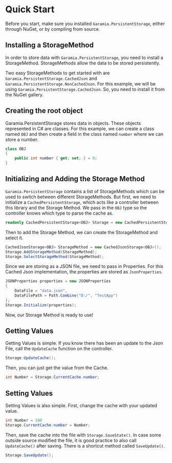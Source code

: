 ﻿# Quick Start

Before you start, make sure you installed `Garamia.PersistentStorage`, either through NuGet, or by compiling from source.

## Installing a StorageMethod

In order to store data with `Garamia.PersistentStorage`, you need to install a StorageMethod. StorageMethods allow the data to be stored persistently.

Two easy StorageMethods to get started with are `Garamia.PersistentStorage.CachedJson` and `Garamia.PersistentStorage.NonCachedJson`. For this example, we will be using `Garamia.PersistentStorage.CachedJson`. So, you need to install it from the NuGet gallery.

## Creating the root object

Garamia.PersistentStorage stores data in objects. These objects represented in C# are classes. For this example, we can create a class named `OBJ` and then create a field in the class named `number` where we can store a number.

```cs
class OBJ
{
    public int number { get; set; } = 0;
}
```

## Initializing and Adding the Storage Method

`Garamia.PersistentStorage` contains a list of StorageMethods which can be used to switch between different StorageMethods. But first, we need to initialize a `CachedPersistentStorage`, which acts like a controller between this library and the Storage Method. We pass in the `OBJ` type so the controller knows which type to parse the cache as.

```cs
readonly CachedPersistentStorage<OBJ> Storage = new CachedPersistentStorage<OBJ>();
```

Then to add the Storage Method, we can create the StorageMethod and select it.

```cs
CachedJsonStorage<OBJ> StorageMethod = new CachedJsonStorage<OBJ>();
Storage.AddStorageMethod(StorageMethod);
Storage.SelectStorageMethod(StorageMethod);
```

Since we are storing as a JSON file, we need to pass in Properties. For this Cached Json implementation, the properties are stored as `JsonProperties`.

```cs
JSONProperties properties = new JSONProperties
{
    DataFile = "data.json",
    DataFilePath = Path.Combine("D:/", "TestApp")
};
Storage.Initialize(properties);
```

Now, our Storage Method is ready to use!

## Getting Values

Getting Values is simple. If you know there has been an update to the Json File, call the `UpdateCache` function on the controller.

```cs
Storage.UpdateCache();
```

Then, you can just get the value from the Cache.

```cs
int Number = Storage.CurrentCache.number;
```

## Setting Values

Setting Values is also simple. First, change the cache with your updated value.

```cs
int Number = 100
Storage.CurrentCache.number = Number;
```

Then, save the cache into the file with `Storage.SaveState()`. In case some outside source modified the file, it is good practice to also call `UpdateCache()` after saving. There is a shortcut method called `SaveUpdate()`.

```cs
Storage.SaveUpdate();
```
